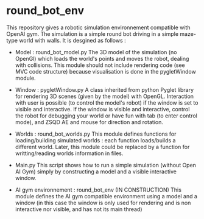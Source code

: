 round_bot_env
=============

This repository gives a robotic simulation environnement compatible with OpenAI gym. The simulation is a simple round bot driving in a simple maze-type world with walls. It is desgined as follows :

+ Model : round_bot_model.py
The 3D model of the simulation (no OpenGl) which loads the world's points and moves the robot, dealing with collisions. This module should not include rendering code (see MVC code structure) because visualisation is done in the pygletWindow module.

+ Window : pygletWindow.py
A class inherited from python Pyglet library for rendering 3D scenes (given by the model) with OpenGL. Interaction with user is possible (to control the model's robot) if the window is set to visible and interactive. If the window is visible and interactive, control the robot for debugging your world or have fun with tab (to enter control mode), and ZSQD AE and mouse for direction and rotation.

+ Worlds : round_bot_worlds.py
This module defines functions for loading/building simulated worlds : each function loads/builds a different world. Later, this module could be replaced by a function for writting/reading worlds information in files.

+ Main.py
This script shows how to run a simple simulation (without Open AI Gym) simply by constructing a model and a visible interactive window.

+ AI gym environnement : round_bot_env (IN CONSTRUCTION)
This module defines the AI gym compatible environment using a model and a window (in this case the window is only used for rendering and is non interactive nor visible, and has not its main thread)
